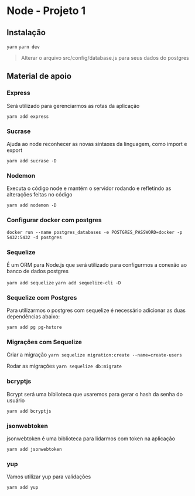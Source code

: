 # Node - Projeto 1

## Instalação

`yarn`
`yarn dev`

> Alterar o arquivo src/config/database.js para seus dados do postgres

## Material de apoio

### Express
Será utilizado para gerenciarmos as rotas da aplicação

`yarn add express`

### Sucrase
Ajuda ao node reconhecer as novas sintaxes da linguagem, como import e export

`yarn add sucrase -D`

### Nodemon
Executa o código node e mantém o servidor rodando e refletindo as alterações feitas no código

`yarn add nodemon -D`

### Configurar docker com postgres

`docker run --name postgres_databases -e POSTGRES_PASSWORD=docker -p 5432:5432 -d postgres`

### Sequelize
É um ORM para Node.js que será utilizado para configurmos a conexão ao banco de dados postgres

`yarn add sequelize`
`yarn add sequelize-cli -D`

### Sequelize com Postgres
Para utilizarmos o postgres com sequelize é necessário adicionar as duas dependências abaixo:

`yarn add pg pg-hstore`

### Migrações com Sequelize
Criar a migração
`yarn sequelize migration:create --name=create-users`

Rodar as migrações
`yarn sequelize db:migrate`

### bcryptjs
Bcrypt será uma biblioteca que usaremos para gerar o hash da senha do usuário

`yarn add bcryptjs`

### jsonwebtoken
jsonwebtoken é uma biblioteca para lidarmos com token na aplicação

`yarn add jsonwebtoken`

### yup
Vamos utilizar yup para validações

`yarn add yup`